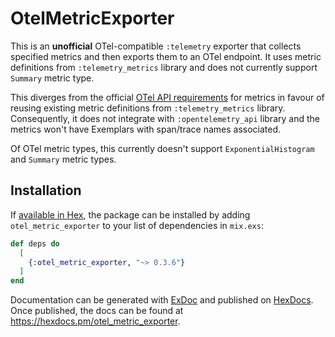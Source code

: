 # OtelMetricExporter

This is an **unofficial** OTel-compatible `:telemetry` exporter that collects specified metrics
and then exports them to an OTel endpoint. It uses metric definitions
from `:telemetry_metrics` library and does not currently support `Summary` metric type.

This diverges from the official [OTel API requirements](https://opentelemetry.io/docs/specs/otel/metrics/api/) for metrics
in favour of reusing existing metric definitions from `:telemetry_metrics` library. Consequently, it
does not integrate with `:opentelemetry_api` library and the metrics won't have Exemplars with span/trace names
associated.

Of OTel metric types, this currently doesn't support `ExponentialHistogram` and `Summary` metric types.

## Installation

If [available in Hex](https://hex.pm/docs/publish), the package can be installed
by adding `otel_metric_exporter` to your list of dependencies in `mix.exs`:

```elixir
def deps do
  [
    {:otel_metric_exporter, "~> 0.3.6"}
  ]
end
```

Documentation can be generated with [ExDoc](https://github.com/elixir-lang/ex_doc)
and published on [HexDocs](https://hexdocs.pm). Once published, the docs can
be found at <https://hexdocs.pm/otel_metric_exporter>.
